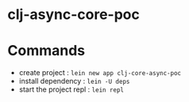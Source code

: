 # clj-async-core-poc

# Commands
- create project  : `lein new app clj-core-async-poc`
- install dependency  : `lein -U deps`
- start the project repl : `lein repl`